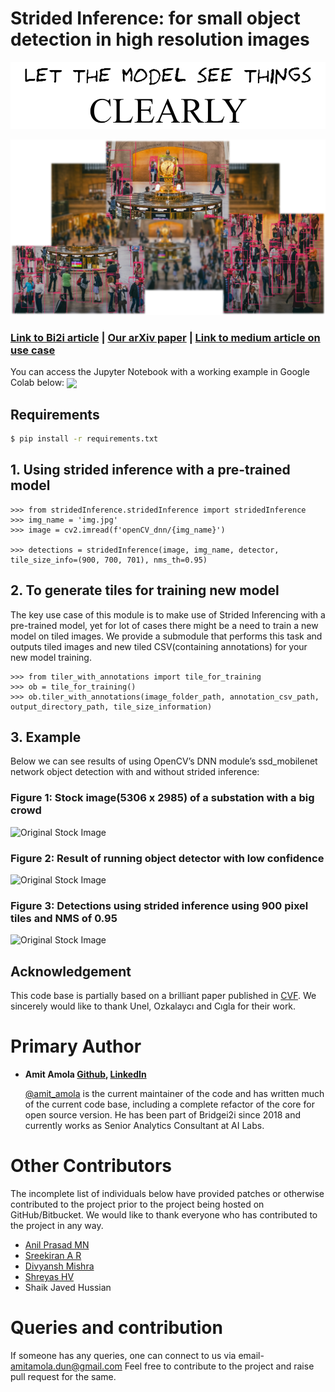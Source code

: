 # Strided Inference: for small object detection in high resolution images     

<img src="images/let.png" width="680">

![Header.png](images/Header.png)

###  [Link to Bi2i article](https://bridgei2i.com/strided_inferencing.com) | [Our arXiv paper](https://arxiv.org/abs/_____) | [Link to medium article on use case](https://amitamola.medium/Strided_inference) 

You can access the Jupyter Notebook with a working example in Google Colab below:
[<img src="https://colab.research.google.com/assets/colab-badge.svg" align="center">](https://drive.google.com/file/d/1zh3b7wG8dMZBdQFDDtBjM-7Cae37ANTG/view?usp=sharing)

## Requirements
```bash
$ pip install -r requirements.txt
```


## 1. Using strided inference with a pre-trained model
```
>>> from stridedInference.stridedInference import stridedInference
>>> img_name = 'img.jpg'
>>> image = cv2.imread(f'openCV_dnn/{img_name}')

>>> detections = stridedInference(image, img_name, detector, tile_size_info=(900, 700, 701), nms_th=0.95)
```

## 2. To generate tiles for training new model 
The key use case of this module is to make use of Strided Inferencing with a pre-trained model, yet for lot of cases
there might be a need to train a new model on tiled images. We provide a submodule that performs this
task and outputs tiled images and new tiled CSV(containing annotations) for your new model training.

```
>>> from tiler_with_annotations import tile_for_training
>>> ob = tile_for_training()
>>> ob.tiler_with_annotations(image_folder_path, annotation_csv_path,  output_directory_path, tile_size_information)
```


## 3. Example 
Below we can see results of using OpenCV’s DNN module’s ssd_mobilenet network object detection with and without strided inference:

### Figure  1: Stock image(5306 x 2985) of a substation with a big crowd
![Original Stock Image](images/sample_img.jpg)

### Figure 2: Result of running object detector with low confidence
![Original Stock Image](images/result_without_strided.jpg)

### Figure 3: Detections using strided inference using 900 pixel tiles and NMS of 0.95
![Original Stock Image](images/result_with_strided.jpg)


## Acknowledgement

This code base is partially based on a brilliant paper published in [CVF](https://openaccess.thecvf.com/content_CVPRW_2019/papers/UAVision/Unel_The_Power_of_Tiling_for_Small_Object_Detection_CVPRW_2019_paper.pdf). 
We sincerely would like to thank Unel, Ozkalaycı and Cıgla for their work.


Primary Author
==============

* __Amit Amola [Github](https://github.com/amitamola), [LinkedIn](https://www.linkedin.com/in/amitamola/)__

    [@amit_amola](https://twitter.com/amit_amola) is the current maintainer of the 
	code and has written much of the current code base, including a complete refactor 
	of the core for open source version. He has been part of Bridgei2i since 2018 and 
	currently works as Senior Analytics Consultant at AI Labs.

Other Contributors
==================

The incomplete list of individuals below have provided patches or otherwise
contributed to the project prior to the project being hosted on GitHub/Bitbucket. 
We would like to thank everyone who has contributed to the project in any way.

* [Anil Prasad MN](https://www.linkedin.com/in/anilprasadmn/)
* [Sreekiran A R](https://www.linkedin.com/in/sreekiranar/)
* [Divyansh Mishra](https://www.linkedin.com/in/dimishhra/)
* [Shreyas HV](https://www.linkedin.com/in/shreyas-h-v-78215b160/)
* Shaik Javed Hussian

Queries and contribution
========================
If someone has any queries, one can connect to us via email- amitamola.dun@gmail.com
Feel free to contribute to the project and raise pull request for the same.
